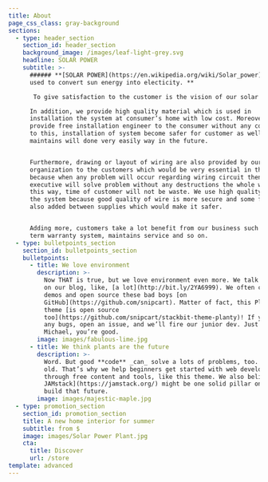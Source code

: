 ```yaml
---
title: About
page_css_class: gray-background
sections:
  - type: header_section
    section_id: header_section
    background_image: /images/leaf-light-grey.svg
    headline: SOLAR POWER
    subtitle: >-
      ###### **[SOLAR POWER](https://en.wikipedia.org/wiki/Solar_power)— are
      used to convert sun energy into electicity. **

       To give satisfaction to the customer is the vision of our solar plant industry. In our organization, the main motive to give more satisfaction to the customer at low charges.

      In addition, we provide high quality material which is used in
      installation the system at consumer’s home with low cost. Moreover,
      provide free installation engineer to the consumer without any cost. Due
      to this, installation of system become safer for customer as well as
      maintains will done very easily way in the future. 


      Furthermore, drawing or layout of wiring are also provided by our
      organization to the customers which would be very essential in the future
      because when any problem will occur regarding wiring circuit then our
      executive will solve problem without any destructions the whole wiring. In
      this way, time of customer will not be waste. We use high quality wire in
      the system because good quality of wire is more secure and some fuse is
      also added between supplies which would make it safer. 


      Adding more, customers take a lot benefit from our business such as long
      term warranty system, maintains service and so on.
  - type: bulletpoints_section
    section_id: bulletpoints_section
    bulletpoints:
      - title: We love environment
        description: >-
          Now THAT is true, but we love environment even more. We talk about it
          on our blog, like, [a lot](http://bit.ly/2YA6999). We often craft live
          demos and open source these bad boys [on
          GitHub](https://github.com/snipcart). Matter of fact, this Planty
          theme [is open source
          too](https://github.com/snipcart/stackbit-theme-planty)! If you spot
          any bugs, open an issue, and we’ll fire our junior dev. Just kidding
          Michael, you’re good.
        image: images/fabulous-lime.jpg
      - title: We think plants are the future
        description: >-
          Word. But good **code** _can_ solve a lots of problems, too. New _and_
          old. That’s why we help beginners get started with web development
          through free content and tools, like this theme. We also believe [the
          JAMstack](https://jamstack.org/) might be one solid pillar on which we
          build that future.
        image: images/majestic-maple.jpg
  - type: promotion_section
    section_id: promotion_section
    title: A new home interior for summer
    subtitle: from $
    image: images/Solar Power Plant.jpg
    cta:
      title: Discover
      url: /store
template: advanced
---
```

